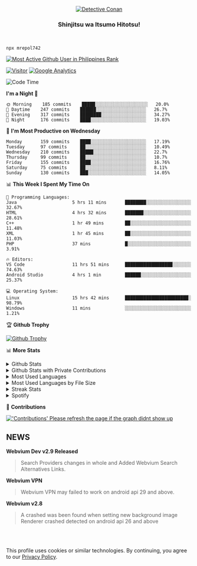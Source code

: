 <p align="center">
<a href="https://mrepol742.github.io">
  <img alt="Detective Conan" src="https://mrepol742-gif-randomizer.vercel.app/api" /> 
  </a> 
  <h3 align="center">Shinjitsu wa Itsumo Hitotsu!</h3>
</p>
<br>

~~~
npx mrepol742
~~~
 
[![Most Active Github User in Philippines Rank](https://enibdhv97zm33sz.m.pipedream.net)](https://mrepol742.github.io)

[![Visitor](https://visitor-badge.glitch.me/badge?page_id=mrepol742)](https:/mrepol742.github.io) [![Google Analytics](https://ga-beacon.appspot.com/UA-211882290-2/profile-readme)](https://mrepol742.github.io)

[comment]: <> (This is a automated generated Data from github action workflow)
[comment]: <> (START OF GENERATED DATA)

<!--START_SECTION:waka-->
![Code Time](http://img.shields.io/badge/Code%20Time-450%20hrs%2046%20mins-blue)

**I'm a Night 🦉** 

```text
🌞 Morning    185 commits    █████░░░░░░░░░░░░░░░░░░░░   20.0% 
🌆 Daytime    247 commits    ██████░░░░░░░░░░░░░░░░░░░   26.7% 
🌃 Evening    317 commits    ████████░░░░░░░░░░░░░░░░░   34.27% 
🌙 Night      176 commits    ████░░░░░░░░░░░░░░░░░░░░░   19.03%

```
📅 **I'm Most Productive on Wednesday** 

```text
Monday       159 commits    ████░░░░░░░░░░░░░░░░░░░░░   17.19% 
Tuesday      97 commits     ██░░░░░░░░░░░░░░░░░░░░░░░   10.49% 
Wednesday    210 commits    █████░░░░░░░░░░░░░░░░░░░░   22.7% 
Thursday     99 commits     ██░░░░░░░░░░░░░░░░░░░░░░░   10.7% 
Friday       155 commits    ████░░░░░░░░░░░░░░░░░░░░░   16.76% 
Saturday     75 commits     ██░░░░░░░░░░░░░░░░░░░░░░░   8.11% 
Sunday       130 commits    ███░░░░░░░░░░░░░░░░░░░░░░   14.05%

```


📊 **This Week I Spent My Time On** 

```text
💬 Programming Languages: 
Java                     5 hrs 11 mins       ████████░░░░░░░░░░░░░░░░░   32.67% 
HTML                     4 hrs 32 mins       ███████░░░░░░░░░░░░░░░░░░   28.61% 
C++                      1 hr 49 mins        ██░░░░░░░░░░░░░░░░░░░░░░░   11.48% 
XML                      1 hr 45 mins        ██░░░░░░░░░░░░░░░░░░░░░░░   11.03% 
PHP                      37 mins             █░░░░░░░░░░░░░░░░░░░░░░░░   3.91%

🔥 Editors: 
VS Code                  11 hrs 51 mins      ██████████████████░░░░░░░   74.63% 
Android Studio           4 hrs 1 min         ██████░░░░░░░░░░░░░░░░░░░   25.37%

💻 Operating System: 
Linux                    15 hrs 42 mins      ████████████████████████░   98.79% 
Windows                  11 mins             ░░░░░░░░░░░░░░░░░░░░░░░░░   1.21%

```


<!--END_SECTION:waka-->

[comment]: <> (END OF GENERATED DATA)

<p>

🏆 **Github Trophy**
  
<a href="https://mrepol742.github.io">
<img alt="Github Trophy" src="https://github-profile-trophy.vercel.app/?username=mrepol742&theme=gruvbox">
</a>
</p>

<p>

📊 **More Stats**
  
<details>
  <summary>Github Stats</summary>
  <br>
  <a href="https://mrepol742.github.io">
  <img alt="Github Stats" src="https://github-readme-stats.vercel.app/api?username=mrepol742&show_icons=true&count_private=true&theme=gruvbox">
</a>  
  
</details> 
  
  <details>
  <summary>Github Stats with Private Contributions</summary>
  <br>
 <a href="https://mrepol742.github.io">
<img alt="Github Stats with Private Contributions" src="https://mrepol742.github.io/github-stats/generated/overview.svg">
</a>
</details>
  
<details>
  <summary>Most Used Languages</summary>
  <br>
 <a href="https://mrepol742.github.io">
<img alt="Most Used Languages" src="https://github-readme-stats.vercel.app/api/top-langs/?username=mrepol742&layout=compact&include_all_commits=true&&count_private=true&langs_count=20&theme=gruvbox">
</a>
</details>

 <details>
  <summary>Most Used Languages by File Size</summary>
  <br>
 <a href="https://mrepol742.github.io">
<img alt="Most Used Languages by File Size" src="https://mrepol742.github.io/github-stats/generated/languages.svg">
</a>
</details>

<details>
  <summary>Streak Stats</summary>
  <br>
<a href="https://mrepol742.github.io">
<img alt="'Streak Stats' Please refresh the page if the stats didnt show up" src="https://mrepol742-streak-stats.herokuapp.com/?user=mrepol742&theme=gruvbox">
</a>
</p>
</details>
<details>
  <summary>Spotify</summary>
  <br>
<a href="https://mrepol742.github.io">
<img alt="Spotify" src="https://spotify-recently-played-readme.vercel.app/api?user=7xx9e7hwq1qyown0m4ut78pcz&count=10&unique=true">
</a>
</p>
</details>


📜 **Contributions**
  
<a href="https://mrepol742.github.io">
<img alt="'Contributions' Please refresh the page if the graph didnt show up" src="https://mrepol742-activity-graph.herokuapp.com/graph?username=mrepol742&theme=github&hide_border=true">
</a>
</p>

## NEWS
**Webvium Dev v2.9 Released**
> Search Providers changes in whole and Added Webvium Search Alternatives Links.

**Webvium VPN**
>Webvium VPN may failed to work on android api 29 and above.

**Webvium v2.8**
>A crashed was been found when setting new background image <br> Renderer crashed detected on android api 26 and above

<br>
<br>

This profile uses cookies or similar technologies. By continuing, you agree to our <a href="https://mrepol742.github.io/privacypolicy">Privacy Policy</a>.

